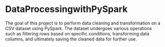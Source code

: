 # DataProcessingwithPySpark
The goal of this project is to perform data cleaning and transformation on a CSV dataset using PySpark. 
The dataset undergoes various operations such as filtering rows based on specific conditions, transforming data columns, and ultimately saving the cleaned data for further use.
